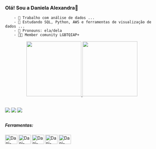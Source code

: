 ### Olá! Sou a Daniela Alexandra👋



        - 🔭 Trabalho com análise de dados ...
        - 🌱 Estudando SQL, Python, AWS e ferramentas de visualização de dados ...
        - 👩 Pronouns: ela/dela
        - 🏳️‍🌈 Member comunity LGBTQIAP+
  
<div align="center">
  <a href="https://github.com/Danielalexandra116">
  <img height="180em" src="https://github-readme-stats.vercel.app/api?username=Danielalexandra116&show_icons=true&theme=tokyonight&include_all_commits=true&count_private=true"/>
  <img height="180em" src="https://github-readme-stats.vercel.app/api/top-langs/?username=Danielalexandra116&layout=compact&langs_count=7&theme=tokyonight"/>
</div><br></br>

 
<div>
   <a href="+5511 951485899" target="_blank"><img src="https://img.shields.io/badge/WhatsApp-25D366?style=for-the-badge&logo=whatsapp&logoColor=white"></a> 	
  <a href = "mailto:danielaalexandra116@gmail.com"><img src="https://img.shields.io/badge/Gmail-D14836?style=for-the-badge&logo=gmail&logoColor=white"></a>
  <a href="https://www.linkedin.com/in/daniela-alexandra-450385197/" target="_blank"><img src="https://img.shields.io/badge/LinkedIn-0077B5?style=for-the-badge&logo=linkedin&logoColor=white"></a> 
 </div>

##
<div style="display: inline_block">
  <h5>Ferramentas:</h5>
  <img align="center" alt="Dani-SQL" height="30" width="40" <img src="https://img.icons8.com/color/48/000000/sql.png">
  <img align="center" alt="Dani-AWS" height="30" width="40" src="https://img.icons8.com/color/48/000000/amazon-web-services.png">
  <img align="center" alt="Dani-POWERBI" height="30" width="40" src="https://img.icons8.com/color/48/000000/power-bi.png">
  <img align="center" alt="Dani-Pandas" height="30" width="40" src="https://img.icons8.com/color/48/000000/pandas.png">
  <img align="center" alt="Dani-Python" height="30" width="40" src="https://img.icons8.com/fluency/48/000000/python.png">
  
</div>
